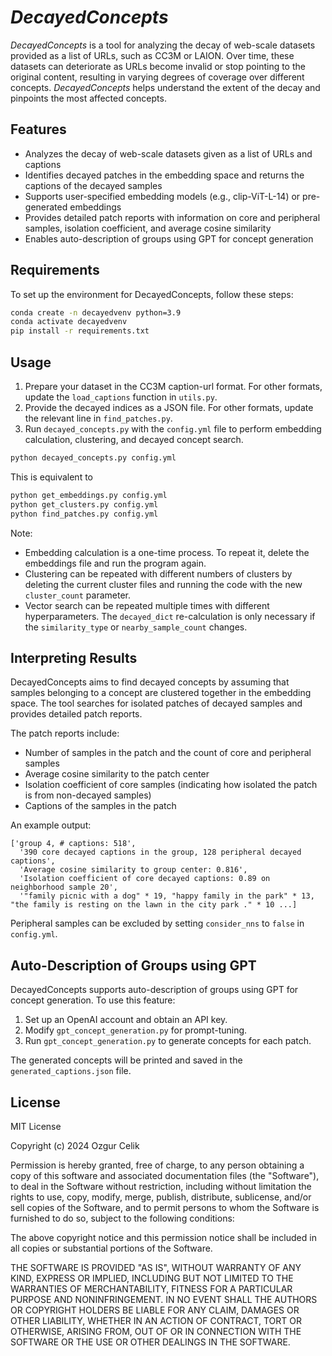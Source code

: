 # *DecayedConcepts*

*DecayedConcepts* is a tool for analyzing the decay of web-scale datasets provided as a list of URLs, such as CC3M or LAION. Over time, these datasets can deteriorate as URLs become invalid or stop pointing to the original content, resulting in varying degrees of coverage over different concepts. *DecayedConcepts* helps understand the extent of the decay and pinpoints the most affected concepts.

## Features

- Analyzes the decay of web-scale datasets given as a list of URLs and captions
- Identifies decayed patches in the embedding space and returns the captions of the decayed samples
- Supports user-specified embedding models (e.g., clip-ViT-L-14) or pre-generated embeddings
- Provides detailed patch reports with information on core and peripheral samples, isolation coefficient, and average cosine similarity
- Enables auto-description of groups using GPT for concept generation

## Requirements

To set up the environment for DecayedConcepts, follow these steps:

```bash
conda create -n decayedvenv python=3.9
conda activate decayedvenv
pip install -r requirements.txt
```

## Usage

1. Prepare your dataset in the CC3M caption-url format. For other formats, update the `load_captions` function in `utils.py`.
2. Provide the decayed indices as a JSON file. For other formats, update the relevant line in `find_patches.py`.
3. Run `decayed_concepts.py` with the `config.yml` file to perform embedding calculation, clustering, and decayed concept search.

```bash
python decayed_concepts.py config.yml
```
This is equivalent to 
```bash
python get_embeddings.py config.yml
python get_clusters.py config.yml
python find_patches.py config.yml
```

Note:
- Embedding calculation is a one-time process. To repeat it, delete the embeddings file and run the program again.
- Clustering can be repeated with different numbers of clusters by deleting the current cluster files and running the code with the new `cluster_count` parameter.
- Vector search can be repeated multiple times with different hyperparameters. The `decayed_dict` re-calculation is only necessary if the `similarity_type` or `nearby_sample_count` changes.

## Interpreting Results

DecayedConcepts aims to find decayed concepts by assuming that samples belonging to a concept are clustered together in the embedding space. The tool searches for isolated patches of decayed samples and provides detailed patch reports.

The patch reports include:
- Number of samples in the patch and the count of core and peripheral samples
- Average cosine similarity to the patch center
- Isolation coefficient of core samples (indicating how isolated the patch is from non-decayed samples)
- Captions of the samples in the patch

An example output:

```
['group 4, # captions: 518',
  '390 core decayed captions in the group, 128 peripheral decayed captions',
  'Average cosine similarity to group center: 0.816',
  'Isolation coefficient of core decayed captions: 0.89 on neighborhood sample 20',
  '"family picnic with a dog" * 19, "happy family in the park" * 13, "the family is resting on the lawn in the city park ." * 10 ...]
```

Peripheral samples can be excluded by setting `consider_nns` to `false` in `config.yml`.

## Auto-Description of Groups using GPT

DecayedConcepts supports auto-description of groups using GPT for concept generation. To use this feature:

1. Set up an OpenAI account and obtain an API key.
2. Modify `gpt_concept_generation.py` for prompt-tuning.
3. Run `gpt_concept_generation.py` to generate concepts for each patch.

The generated concepts will be printed and saved in the `generated_captions.json` file.

## License
MIT License

Copyright (c) 2024 Ozgur Celik

Permission is hereby granted, free of charge, to any person obtaining a copy
of this software and associated documentation files (the "Software"), to deal
in the Software without restriction, including without limitation the rights
to use, copy, modify, merge, publish, distribute, sublicense, and/or sell
copies of the Software, and to permit persons to whom the Software is
furnished to do so, subject to the following conditions:

The above copyright notice and this permission notice shall be included in all
copies or substantial portions of the Software.

THE SOFTWARE IS PROVIDED "AS IS", WITHOUT WARRANTY OF ANY KIND, EXPRESS OR
IMPLIED, INCLUDING BUT NOT LIMITED TO THE WARRANTIES OF MERCHANTABILITY,
FITNESS FOR A PARTICULAR PURPOSE AND NONINFRINGEMENT. IN NO EVENT SHALL THE
AUTHORS OR COPYRIGHT HOLDERS BE LIABLE FOR ANY CLAIM, DAMAGES OR OTHER
LIABILITY, WHETHER IN AN ACTION OF CONTRACT, TORT OR OTHERWISE, ARISING FROM,
OUT OF OR IN CONNECTION WITH THE SOFTWARE OR THE USE OR OTHER DEALINGS IN THE
SOFTWARE.
